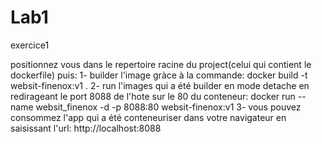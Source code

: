 # Lab1
exercice1

positionnez vous dans le repertoire racine du project(celui qui contient le dockerfile) puis:
1- builder l'image gràce à la commande:
	docker build -t websit-finenox:v1 .
2- run l'images qui a été builder en mode detache en redirageant le port 8088 de l'hote sur le 80 du conteneur:
    docker run --name websit_finenox -d -p 8088:80 websit-finenox:v1
3- vous pouvez consommez l'app qui a été conteneuriser dans votre navigateur en saisissant l'url:
    http://localhost:8088
